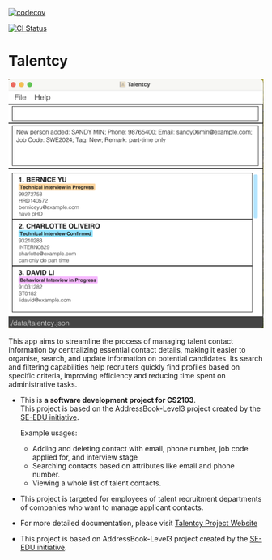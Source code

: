 [![codecov](https://codecov.io/gh/AY2425S1-CS2103-F09-3/tp/graph/badge.svg?token=Z049CD0LX4)](https://codecov.io/gh/AY2425S1-CS2103-F09-3/tp)

[![CI Status](https://github.com/AY2425S1-CS2103-F09-3/tp/workflows/Java%20CI/badge.svg)](https://github.com/AY2425S1-CS2103-F09-3/tp/actions)

# Talentcy


![Ui](docs/images/Ui.png)

This app aims to streamline the process of managing talent contact information by
centralizing essential contact details, making it easier to organise, search, and update information
on potential candidates. Its search and filtering capabilities help recruiters quickly find profiles
based on specific criteria, improving efficiency and reducing time spent on
administrative tasks.

* This is **a software development project for CS2103**.<br>
This project is based on the AddressBook-Level3 project created by the [SE-EDU initiative](https://se-education.org).

  Example usages:
  * Adding and deleting contact with email, phone number, job code applied for, and interview stage
  * Searching contacts based on attributes like email and phone number.
  * Viewing a whole list of talent contacts.
* This project is targeted for employees of talent recruitment departments of companies who want to manage applicant
  contacts.
* For more detailed documentation, please visit [Talentcy Project Website](https://ay2425s1-cs2103-f09-3.github.io/tp/)
* This project is based on AddressBook-Level3 project created by the [SE-EDU initiative](https://se-education.org).
